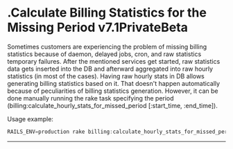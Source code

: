 # .Calculate Billing Statistics for the Missing Period v7.1PrivateBeta

Sometimes customers are experiencing the problem of missing billing statistics because of daemon, delayed jobs, cron, and raw statistics temporary failures. After the mentioned services get started, raw statistics data gets inserted into the DB and afterward aggregated into raw hourly statistics (in most of the cases). Having raw hourly stats in DB allows generating billing statistics based on it. That doesn't happen automatically because of peculiarities of billing statistics generation. However, it can be done manually running the rake task specifying the period (billing:calculate\_hourly\_stats\_for\_missed\_period \[:start\_time, :end\_time\]).

Usage example:

``` java
RAILS_ENV=production rake billing:calculate_hourly_stats_for_missed_period\['2014-06-01 01:00:00','2014-06-05 23:00:00'\]
```

------------------------------------------------------------------------


